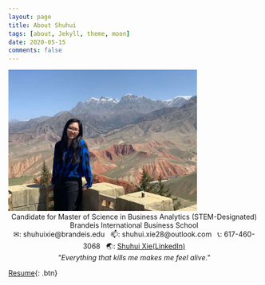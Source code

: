 ```yaml
---
layout: page
title: About Shuhui
tags: [about, Jekyll, theme, moon]
date: 2020-05-15
comments: false
---
```


<img src="https://raw.githubusercontent.com/ShXIE-28/ShXIE-28.github.io/master/assets/img/ppp.jpg" width="75%" height="75%">

<center>Candidate for Master of Science in Business Analytics (STEM-Designated)</center>
<center>Brandeis International Business School</center>

<center>✉: shuhuixie@brandeis.edu &nbsp; 📫: shuhui.xie28@outlook.com &nbsp; 📞: 617-460-3068 &nbsp; 🌏: <a href="https://www.linkedin.com/in/shuhui-xie/">Shuhui Xie(LinkedIn)</a></center>

<center>
<i>"Everything that kills me makes me feel alive."</i>
</center>

[Resume](https://github.com/ShXIE-28/ShXIE-28.github.io/blob/master/assets/Resume%20Shuhui%20Xie_HC.pdf){: .btn}
